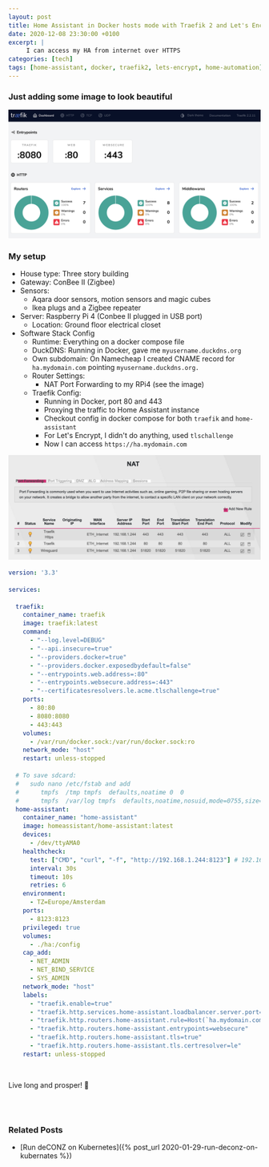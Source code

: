 ```yaml
---
layout: post
title: Home Assistant in Docker hosts mode with Traefik 2 and Let's Encrypt
date: 2020-12-08 23:30:00 +0100
excerpt: |
     I can access my HA from internet over HTTPS
categories: [tech]
tags: [home-assistant, docker, traefik2, lets-encrypt, home-automation]
---
```


### Just adding some image to look beautiful
![image](/assets/images/2020-12/traefik-dashboard.png)


### My setup
- House type: Three story building
- Gateway: ConBee II (Zigbee)
- Sensors:
  - Aqara door sensors, motion sensors and magic cubes
  - Ikea plugs and a Zigbee repeater
- Server: Raspberry Pi 4 (Conbee II plugged in USB port)
  - Location: Ground floor electrical closet
- Software Stack Config
  - Runtime: Everything on a docker compose file
  - DuckDNS: Running in Docker, gave me `myusername.duckdns.org`
  - Own subdomain: On Namecheap I created CNAME record for `ha.mydomain.com` pointing `myusername.duckdns.org.`
  - Router Settings:
    - NAT Port Forwarding to my RPi4 (see the image)
  - Traefik Config:
    - Running in Docker, port 80 and 443
    - Proxying the traffic to Home Assistant instance
    - Checkout config in docker compose for both `traefik` and `home-assistant`
    - For Let's Encrypt, I didn't do anything, used `tlschallenge`
    - Now I can access `https://ha.mydomain.com`

![image](/assets/images/2020-12/router-port-forwarding.png)

```yaml
version: '3.3'

services:

  traefik:
    container_name: traefik
    image: traefik:latest
    command:
      - "--log.level=DEBUG"
      - "--api.insecure=true"
      - "--providers.docker=true"
      - "--providers.docker.exposedbydefault=false"
      - "--entrypoints.web.address=:80"
      - "--entrypoints.websecure.address=:443"
      - "--certificatesresolvers.le.acme.tlschallenge=true"
    ports:
      - 80:80
      - 8080:8080
      - 443:443
    volumes:
      - /var/run/docker.sock:/var/run/docker.sock:ro
    network_mode: "host"
    restart: unless-stopped

  # To save sdcard:
  #   sudo nano /etc/fstab and add
  #      tmpfs  /tmp tmpfs  defaults,noatime 0  0
  #      tmpfs  /var/log tmpfs  defaults,noatime,nosuid,mode=0755,size=100m  0  0
  home-assistant:
    container_name: "home-assistant"
    image: homeassistant/home-assistant:latest
    devices:
      - /dev/ttyAMA0 
    healthcheck:
      test: ["CMD", "curl", "-f", "http://192.168.1.244:8123"] # 192.168.1.244 is my HA ip
      interval: 30s
      timeout: 10s
      retries: 6
    environment:
      - TZ=Europe/Amsterdam
    ports:
      - 8123:8123
    privileged: true
    volumes:
      - ./ha:/config
    cap_add:
      - NET_ADMIN
      - NET_BIND_SERVICE
      - SYS_ADMIN
    network_mode: "host"
    labels:
      - "traefik.enable=true"
      - "traefik.http.services.home-assistant.loadbalancer.server.port=8123"
      - "traefik.http.routers.home-assistant.rule=Host(`ha.mydomain.com`)"
      - "traefik.http.routers.home-assistant.entrypoints=websecure"
      - "traefik.http.routers.home-assistant.tls=true"
      - "traefik.http.routers.home-assistant.tls.certresolver=le"
    restart: unless-stopped

```

<br/>

Live long and prosper! :vulcan_salute:

<br/>
<br/>

### Related Posts
- [Run deCONZ on Kubernetes]({% post_url 2020-01-29-run-deconz-on-kubernates %})
